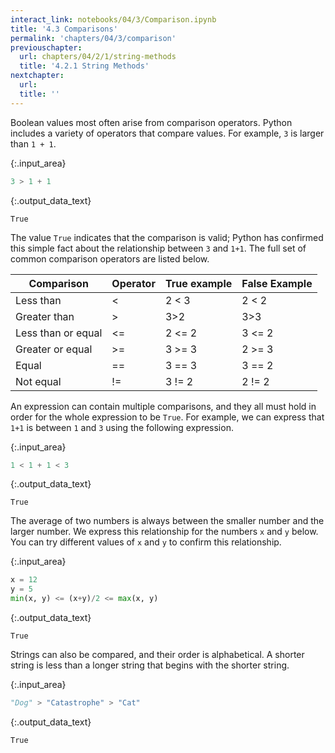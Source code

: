 ```yaml
---
interact_link: notebooks/04/3/Comparison.ipynb
title: '4.3 Comparisons'
permalink: 'chapters/04/3/comparison'
previouschapter:
  url: chapters/04/2/1/string-methods
  title: '4.2.1 String Methods'
nextchapter:
  url: 
  title: ''
---
```


Boolean values most often arise from comparison operators. Python includes a variety of operators that compare values. For example, `3` is larger than `1 + 1`.


{:.input_area}
```python
3 > 1 + 1
```




{:.output_data_text}
```
True
```



The value `True` indicates that the comparison is valid; Python has confirmed this simple fact about the relationship between `3` and `1+1`. The full set of common comparison operators are listed below.

| Comparison         | Operator | True example | False Example |
|--------------------|----------|--------------|---------------|
| Less than          | <        | 2 < 3        | 2 < 2         |
| Greater than       | >        | 3>2          | 3>3           |
| Less than or equal | <=       | 2 <= 2       | 3 <= 2        |
| Greater or equal   | >=       | 3 >= 3       | 2 >= 3        |
| Equal              | ==       | 3 == 3       | 3 == 2        |
| Not equal          | !=       | 3 != 2       | 2 != 2        |

An expression can contain multiple comparisons, and they all must hold in order for the whole expression to be `True`. For example, we can express that `1+1` is between `1` and `3` using the following expression.


{:.input_area}
```python
1 < 1 + 1 < 3
```




{:.output_data_text}
```
True
```



The average of two numbers is always between the smaller number and the larger number. We express this relationship for the numbers `x` and `y` below. You can try different values of `x` and `y` to confirm this relationship.


{:.input_area}
```python
x = 12
y = 5
min(x, y) <= (x+y)/2 <= max(x, y)
```




{:.output_data_text}
```
True
```



Strings can also be compared, and their order is alphabetical. A shorter string is less than a longer string that begins with the shorter string.


{:.input_area}
```python
"Dog" > "Catastrophe" > "Cat"
```




{:.output_data_text}
```
True
```


